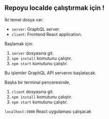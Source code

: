 
## Repoyu localde çalıştırmak için !

İki temel dosya var:

- `server`:  GraphQL server.
- `client`:  Frontend React application.

Başlamak için:

1. `server` dosyasına git.
1. `npm install` komutunu çalıştır.
1. `npm start` komutunu çalıştır.

Bu işlemler GraphQL API serverını başlatacak.

Başka bir terminal penceresinde,

1. `client` dosyasına git.
1. `npm install` komutunu çalıştır.
1. `npm start` komutunu çalıştır.

`localhost:3000` React uygulaması çalışacak


